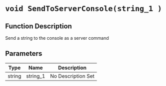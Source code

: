 # `void SendToServerConsole(string_1 )`
## Function Description
Send a string to the console as a server command
## Parameters
Type|Name|Description
--|--|--
string|string_1|No Description Set
